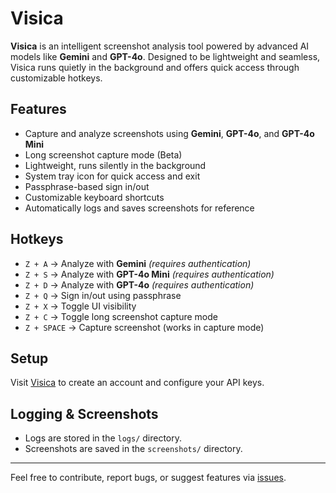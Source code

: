 # Visica

**Visica** is an intelligent screenshot analysis tool powered by advanced AI models like **Gemini** and **GPT-4o**. Designed to be lightweight and seamless, Visica runs quietly in the background and offers quick access through customizable hotkeys.

## Features

- Capture and analyze screenshots using **Gemini**, **GPT-4o**, and **GPT-4o Mini**
- Long screenshot capture mode (Beta)
- Lightweight, runs silently in the background
- System tray icon for quick access and exit
- Passphrase-based sign in/out
- Customizable keyboard shortcuts
- Automatically logs and saves screenshots for reference

## Hotkeys

- `Z + A` → Analyze with **Gemini** *(requires authentication)*
- `Z + S` → Analyze with **GPT-4o Mini** *(requires authentication)*
- `Z + D` → Analyze with **GPT-4o** *(requires authentication)*
- `Z + Q` → Sign in/out using passphrase
- `Z + X` → Toggle UI visibility
- `Z + C` → Toggle long screenshot capture mode
- `Z + SPACE` → Capture screenshot (works in capture mode)

## Setup

Visit [Visica](https://visica.vercel.app) to create an account and configure your API keys.

## Logging & Screenshots

- Logs are stored in the `logs/` directory.
- Screenshots are saved in the `screenshots/` directory.

---

Feel free to contribute, report bugs, or suggest features via [issues](https://github.com/nxtgencat/visica/issues).
